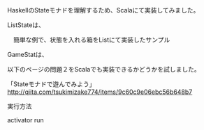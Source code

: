 HaskellのStateモナドを理解するため、Scalaにて実装してみました。

ListStateは、

　簡単な例で、状態を入れる箱をListにて実装したサンプル

GameStatは、

以下のページの問題２をScalaでも実装できるかどうかを試しました。

「Stateモナドで遊んでみよう」http://qiita.com/tsukimizake774/items/9c60c9e06ebc56b648b7

実行方法

activator run 



